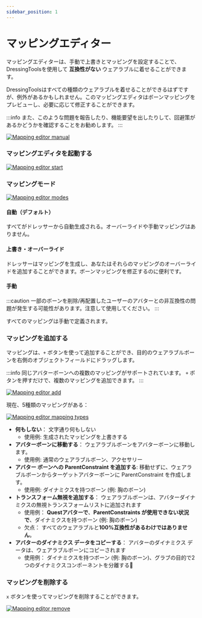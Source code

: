```yaml
---
sidebar_position: 1
---
```


# マッピングエディター

マッピングエディターは、手動で上書きとマッピングを設定することで、DressingToolsを使用して **互換性がない** ウェアラブルに着せることができます。

DressingToolsはすべての種類のウェアラブルを着せることができるはずですが、例外があるかもしれません。このマッピングエディタはボーンマッピングをプレビューし、必要に応じて修正することができます。

:::info
また、このような問題を報告したり、機能要望を出したりして、回避策があるかどうかを確認することをお勧めします。
:::

[![Mapping editor manual](/img/mapping-editor-manual.PNG)](/img/mapping-editor-manual.PNG)

### マッピングエディタを起動する

[![Mapping editor start](/img/mapping-editor-start.png)](/img/mapping-editor-start.png)

### マッピングモード

[![Mapping editor modes](/img/mapping-editor-modes.PNG)](/img/mapping-editor-modes.PNG)

#### 自動（デフォルト）

すべてがドレッサーから自動生成される。オーバーライドや手動マッピングはありません。

#### 上書き・オーバーライド

ドレッサーはマッピングを生成し、あなたはそれらのマッピングのオーバーライドを追加することができます。ボーンマッピングを修正するのに便利です。

#### 手動

:::caution
一部のボーンを削除/再配置したユーザーのアバターとの非互換性の問題が発生する可能性があります。注意して使用してください。
:::

すべてのマッピングは手動で定義されます。

### マッピングを追加する

マッピングは、`+` ボタンを使って追加することができ、目的のウェアラブルボーンを右側のオブジェクトフィールドにドラッグします。

:::info
同じアバターボーンへの複数のマッピングがサポートされています。 `+` ボタンを押すだけで、複数のマッピングを追加できます。
:::

[![Mapping editor add](/img/mapping-editor-add-mapping.PNG)](/img/mapping-editor-add-mapping.PNG)

現在、5種類のマッピングがある：

[![Mapping editor mapping types](/img/mapping-editor-mapping-types.PNG)](/img/mapping-editor-mapping-types.PNG)

- **何もしない**： 文字通り何もしない
  - 使用例: 生成されたマッピングを上書きする
- **アバターボーンに移動する**： ウェアラブルボーンをアバターボーンに移動します。
  - 使用例: 通常のウェアラブルボーン、アクセサリー
- **アバター ボーンへの ParentConstraint を追加する**: 移動せずに、ウェアラブルボーンからターゲットアバターボーンに ParentConstraint を作成します。
  - 使用例: ダイナミクスを持つボーン (例: 胸のボーン)
- **トランスフォーム無視を追加する**： ウェアラブルボーンは、アバターダイナミクスの無視トランスフォームリストに追加されます
  - 使用例： **Questアバターで**、**ParentConstraints が使用できない状況で**、ダイナミクスを持つボーン (例: 胸のボーン)
  - 欠点： すべてのウェアラブルと**100%互換性があるわけではありません**。
- **アバターのダイナミクス データをコピーする**： アバターのダイナミクス データは、ウェアラブルボーンにコピーされます
  - 使用例： ダイナミクスを持つボーン (例: 胸のボーン)、グラブの目的で2つのダイナミクスコンポーネントを分離する🤔

### マッピングを削除する

`x` ボタンを使ってマッピングを削除することができます。

[![Mapping editor remove](/img/mapping-editor-remove-mapping.PNG)](/img/mapping-editor-remove-mapping.PNG)
